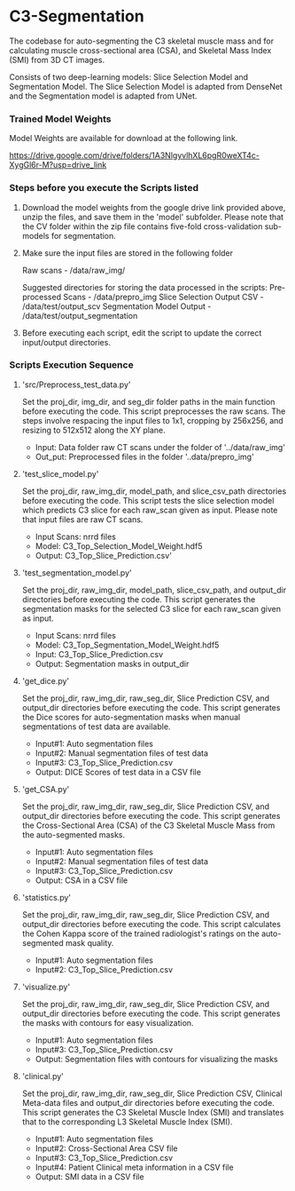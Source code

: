 # C3-Segmentation

The codebase for auto-segmenting the C3 skeletal muscle mass and for calculating muscle cross-sectional area (CSA), and Skeletal Mass Index (SMI) from 3D CT images.

Consists of two deep-learning models: Slice Selection Model and Segmentation Model. The Slice Selection Model is adapted from DenseNet and the Segmentation model is adapted from UNet.


### Trained Model Weights 

Model Weights are available for download at the following link.

https://drive.google.com/drive/folders/1A3NlgyvlhXL6pgR0weXT4c-XygGl6r-M?usp=drive_link

### Steps before you execute the Scripts listed 

1. Download the model weights from the google drive link provided above, unzip the files, and save them in the 'model' subfolder. Please note that the CV folder within the zip file contains five-fold cross-validation sub-models for segmentation.

2. Make sure the input files are stored in the following folder

   Raw scans - /data/raw_img/

   Suggested directories for storing the data processed in the scripts:
   Pre-processed Scans - /data/prepro_img
   Slice Selection Output CSV - /data/test/output_scv
   Segmentation Model Output - /data/test/output_segmentation 
  
3. Before executing each script, edit the script to update the correct input/output directories.
   

### Scripts Execution Sequence

1. 'src/Preprocess_test_data.py'

      Set the proj_dir, img_dir, and seg_dir folder paths in the main function before executing the code.
      This script preprocesses the raw scans. The steps involve respacing the input files to 1x1, cropping by 256x256, and resizing to 512x512 along the XY plane.
      - Input: Data folder raw CT scans under the folder of '../data/raw_img'
      - Out_put: Preprocessed files in the folder '..data/prepro_img'
    
2. 'test_slice_model.py'

      Set the proj_dir, raw_img_dir, model_path, and slice_csv_path directories before executing the code. 
      This script tests the slice selection model which predicts C3 slice for each raw_scan given as input. Please note that input files are raw CT scans. 
      - Input Scans: nrrd files
      - Model: C3_Top_Selection_Model_Weight.hdf5 
      - Output: C3_Top_Slice_Prediction.csv' 


3. 'test_segmentation_model.py'

   	Set the proj_dir, raw_img_dir, model_path, slice_csv_path, and output_dir directories before executing the code. 
	This script generates the segmentation masks for the selected C3 slice for each raw_scan given as input.
   	- Input Scans: nrrd files
 	- Model: C3_Top_Segmentation_Model_Weight.hdf5 
 	- Input: C3_Top_Slice_Prediction.csv
 	- Output: Segmentation masks in output_dir


4. 'get_dice.py'

   	Set the proj_dir, raw_img_dir, raw_seg_dir, Slice Prediction CSV, and output_dir directories before executing the code. 
	This script generates the Dice scores for auto-segmentation masks when manual segmentations of test data are available.
   	- Input#1: Auto segmentation files
 	- Input#2: Manual segmentation files of test data
 	- Input#3: C3_Top_Slice_Prediction.csv
 	- Output: DICE Scores of test data in a CSV file

5. 'get_CSA.py'

  	Set the proj_dir, raw_img_dir, raw_seg_dir, Slice Prediction CSV, and output_dir directories before executing the code. 
	This script generates the Cross-Sectional Area (CSA) of the C3 Skeletal Muscle Mass from the auto-segmented masks.
   	- Input#1: Auto segmentation files
 	- Input#2: Manual segmentation files of test data
 	- Input#3: C3_Top_Slice_Prediction.csv
 	- Output: CSA in a CSV file


6. 'statistics.py'

	Set the proj_dir, raw_img_dir, raw_seg_dir, Slice Prediction CSV, and output_dir directories before executing the code. 
	This script calculates the Cohen Kappa score of the trained radiologist's ratings on the auto-segmented mask quality.
   	- Input#1: Auto segmentation files
 	- Input#2: C3_Top_Slice_Prediction.csv
 	  


7. 'visualize.py'

	Set the proj_dir, raw_img_dir, raw_seg_dir, Slice Prediction CSV, and output_dir directories before executing the code. 
	This script generates the masks with contours for easy visualization. 
   	- Input#1: Auto segmentation files
 	- Input#3: C3_Top_Slice_Prediction.csv
 	- Output: Segmentation files with contours for visualizing the masks

8. 'clinical.py'

	Set the proj_dir, raw_img_dir, raw_seg_dir, Slice Prediction CSV, Clinical Meta-data files and output_dir directories before executing the code. 
	This script generates the C3 Skeletal Muscle Index (SMI) and translates that to the corresponding L3 Skeletal Muscle Index (SMI).
   	- Input#1: Auto segmentation files
 	- Input#2: Cross-Sectional Area CSV file
 	- Input#3: C3_Top_Slice_Prediction.csv
 	- Input#4: Patient Clinical meta information in a CSV file
	- Output: SMI data in a CSV file
